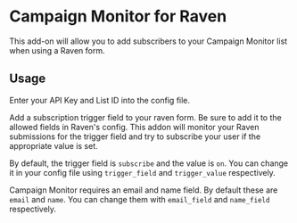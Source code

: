 # Campaign Monitor for Raven
This add-on will allow you to add subscribers to your Campaign Monitor list when using a Raven form.

## Usage

Enter your API Key and List ID into the config file.

Add a subscription trigger field to your raven form. Be sure to add it to the allowed fields in Raven's config.
This addon will monitor your Raven submissions for the trigger field and try to subscribe your user if the appropriate value is set.

By default, the trigger field is `subscribe` and the value is `on`.
You can change it in your config file using `trigger_field` and `trigger_value` respectively.

Campaign Monitor requires an email and name field.
By default these are `email` and `name`. You can change them with `email_field` and `name_field` respectively.
